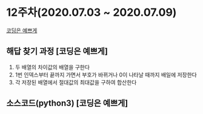 # 12주차(2020.07.03 ~ 2020.07.09)
[코딩은 예쁘게](https://www.acmicpc.net/problem/2879)

## 해답 찾기 과정 [코딩은 예쁘게]
1. 두 배열의 차이값의 배열을 구한다
2. 1번 인덱스부터 끝까지 가면서 부호가 바뀌거나 0이 나타날 때까지 배일에 저장한다
3. 각 저장된 배열에서 절대값의 최대값을 구하여 합산한다


## 소스코드(python3) [코딩은 예쁘게]
